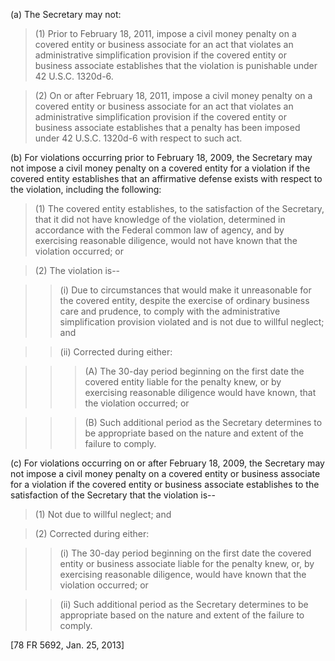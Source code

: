 (a) The Secretary may not:

> (1) Prior to February 18, 2011, impose a civil money penalty on a covered entity or business associate for an act that violates an administrative simplification provision if the covered entity or business associate establishes that the violation is punishable under 42 U.S.C. 1320d-6.

> (2) On or after February 18, 2011, impose a civil money penalty on a covered entity or business associate for an act that violates an administrative simplification provision if the covered entity or business associate establishes that a penalty has been imposed under 42 U.S.C. 1320d-6 with respect to such act.

(b) For violations occurring prior to February 18, 2009, the Secretary may not impose a civil money penalty on a covered entity for a violation if the covered entity establishes that an affirmative defense exists with respect to the violation, including the following:

> (1) The covered entity establishes, to the satisfaction of the Secretary, that it did not have knowledge of the violation, determined in accordance with the Federal common law of agency, and by exercising reasonable diligence, would not have known that the violation occurred; or

> (2) The violation is--

> > (i) Due to circumstances that would make it unreasonable for the covered entity, despite the exercise of ordinary business care and prudence, to comply with the administrative simplification provision violated and is not due to willful neglect; and

> > (ii) Corrected during either:
 
> > > (A) The 30-day period beginning on the first date the covered entity liable for the penalty knew, or by exercising reasonable diligence would have known, that the violation occurred; or

> > > (B) Such additional period as the Secretary determines to be appropriate based on the nature and extent of the failure to comply.

&#40;c) For violations occurring on or after February 18, 2009, the Secretary may not impose a civil money penalty on a covered entity or business associate for a violation if the covered entity or business associate establishes to the satisfaction of the Secretary that the violation is--

> (1) Not due to willful neglect; and

> (2) Corrected during either:

> > (i) The 30-day period beginning on the first date the covered entity or business associate liable for the penalty knew, or, by exercising reasonable diligence, would have known that the violation occurred; or

> > (ii) Such additional period as the Secretary determines to be appropriate based on the nature and extent of the failure to comply.

[78 FR 5692, Jan. 25, 2013]
